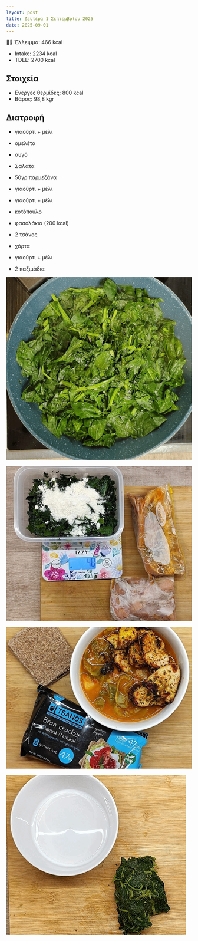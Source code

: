 ```yaml
---
layout: post
title: Δευτέρα 1 Σεπτεμβρίου 2025
date: 2025-09-01
---
```


💪🏻 Έλλειμμα: <span class="green">466 kcal</span>

- Intake: 2234 kcal
- TDEE: 2700 kcal

## Στοιχεία

- Ενεργες θερμίδες: 800 kcal
- Βάρος: 98,8 kgr

## Διατροφή

- γιαούρτι + μέλι
- ομελέτα
- αυγό

- Σαλάτα
- 50γρ παρμεζάνα

- γιαούρτι + μέλι
- γιαούρτι + μέλι

- κοτόπουλο
- φασολάκια (200 kcal)
- 2 τσάνος
- χόρτα

- γιαούρτι + μέλι
- 2 παξιμάδια



![pic](/pics/2025-09-01/omelet.gif)<br>

![pic](/pics/2025-09-01/1.jpg)<br>

![pic](/pics/2025-09-01/2.jpg)<br>

![pic](/pics/2025-09-01/greens.gif)<br>
